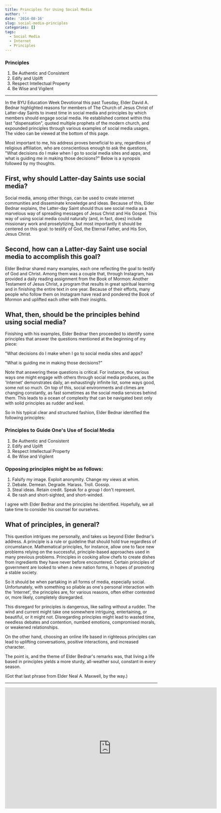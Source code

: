```yaml
---
title: Principles for Using Social Media
author: ''
date: '2014-08-16'
slug: social-media-principles
categories: []
tags:
  - Social Media
  - Internet
  - Principles
---
```

### Principles
  1. Be Authentic and Consistent
  2. Edify and Uplift
  3. Respect Intellectual Property
  4. Be Wise and Vigilent

-----

In the BYU Education Week Devotional this past Tuesday, Elder David A. Bednar highlighted reasons for members of The Church of Jesus Christ of Latter-day Saints to invest time in social media and principles by which members should engage social media. He established context within this last "dispensation", quoted multiple prophets of the modern church, and expounded principles through various examples of social media usages. The video can be viewed at the bottom of this page.

Most important to me, his address proves beneficial to any, regardless of religious affiliation, who are conscientious enough to ask the questions, "What decisions do I make when I go to social media sites and apps, and what is guiding me in making those decisions?" Below is a synopsis followed by my thoughts.

## First, why should Latter-day Saints use social media?

Social media, among other things, can be used to create internet communities and disseminate knowledge and ideas. Because of this, Elder Bednar explains, the Latter-day Saint should thus see social media as a marvelous way of spreading messages of Jesus Christ and His Gospel. This way of using social media could naturally (and, in fact, does) include missionary work and proselytizing, but most importantly it should be centered on this goal: to testify of God, the Eternal Father, and His Son, Jesus Christ.

## Second, how can a Latter-day Saint use social media to accomplish this goal?

Elder Bednar shared many examples, each one reflecting the goal to testify of God and Christ. Among them was a couple that, through Instagram, has provided a daily reading assignment from the Book of Mormon: Another Testament of Jesus Christ, a program that results in great spiritual learning and in finishing the entire text in one year. Because of their efforts, many people who follow them on Instagram have read and pondered the Book of Mormon and uplifted each other with their insights.

## What, then, should be the principles behind using social media?

Finishing with his examples, Elder Bednar then proceeded to identify some principles that answer the questions mentioned at the beginning of my piece:

   "What decisions do I make when I go to social media sites and apps?

   "What is guiding me in making those decisions?"

Note that answering these questions is critical. For instance, the various ways one might engage with others through social media produces, as the 'Internet' demonstrates daily, an exhaustingly infinite list, some ways good, some not so much. On top of this, social environments and climes are changing constantly, as fast sometimes as the social media services behind them. This leads to a ocean of complexity that can be navigated best only with solid principles as rudder and keel.

So in his typical clear and structured fashion, Elder Bednar identified the following principles:

### Principles to Guide One's Use of Social Media

  1. Be Authentic and Consistent
  2. Edify and Uplift
  3. Respect Intellectual Property
  4. Be Wise and Vigilent

### Opposing principles might be as follows:

  1. Falsify my image. Exploit anonymity. Change my views at whim.
  2. Debate. Demean. Degrade. Harass. Troll. Gossip.
  3. Steal ideas. Retain credit. Speak for a group I don't represent.
  4. Be rash and short-sighted, and short-winded.

I agree with Elder Bednar and the principles he identified. Hopefully, we all take time to consider his counsel for ourselves.

## What of principles, in general?

This question intrigues me personally, and takes us beyond Elder Bednar's address. A principle is a rule or guideline that should hold true regardless of circumstance. Mathematical principles, for instance, allow one to face new problems relying on the successful, principle-based approaches used in many previous problems. Principles in cooking allow chefs to create dishes from ingredients they have never before encountered. Certain principles of government are looked to when a new nation forms, in hopes of promoting a stable society.

So it should be when partaking in all forms of media, especially social. Unfortunately, with something so pliable as one's personal interaction with the 'Internet', the principles are, for various reasons, often either contested or, more likely, completely disregarded.

This disregard for principles is dangerous, like sailing without a rudder. The wind and current might take one somewhere intriguing, entertaining, or beautiful, or it might not. Disregarding principles might lead to wasted time, needless debates and contention, numbed emotions, compromised morals, or weakened relationships.

On the other hand, choosing an online life based in righteous principles can lead to uplifting conversations, positive interactions, and increased character.

The point is, and the theme of Elder Bednar's remarks was, that living a life based in principles yields a more sturdy, all-weather soul, constant in every season.

(Got that last phrase from Elder Neal A. Maxwell, by the way.)

-----

<iframe width="700" height="400" src="https://www.youtube.com/embed/kXi8bYMjZok" frameborder="0" allow="accelerometer; autoplay; encrypted-media; gyroscope; picture-in-picture" allowfullscreen></iframe>
